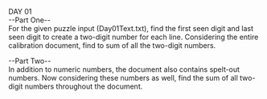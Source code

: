 DAY 01  
--Part One--  
For the given puzzle input (Day01Text.txt), find the first seen digit and last seen digit to create a two-digit number
for each line. Considering the entire calibration document, find to sum of all the two-digit numbers.

--Part Two--  
In addition to numeric numbers, the document also contains spelt-out numbers. Now considering these numbers as well, find the
sum of all two-digit numbers throughout the document.
